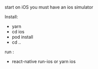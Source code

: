 start on iOS
you must have an ios simulator

Install:

- yarn
- cd ios
- pod install
- cd ..

run :

- react-native run-ios or yarn ios
